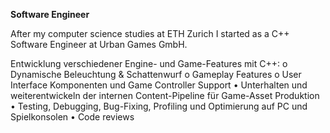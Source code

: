 **Software Engineer**

After my computer science studies at ETH Zurich I started as a C++ Software Engineer at Urban Games GmbH.


Entwicklung verschiedener Engine- und Game-Features mit C++:
o Dynamische Beleuchtung & Schattenwurf
o Gameplay Features
o User Interface Komponenten und Game Controller Support
• Unterhalten und weiterentwickeln der internen Content-Pipeline für Game-Asset Produktion
• Testing, Debugging, Bug-Fixing, Profiling und Optimierung auf PC und Spielkonsolen
• Code reviews
